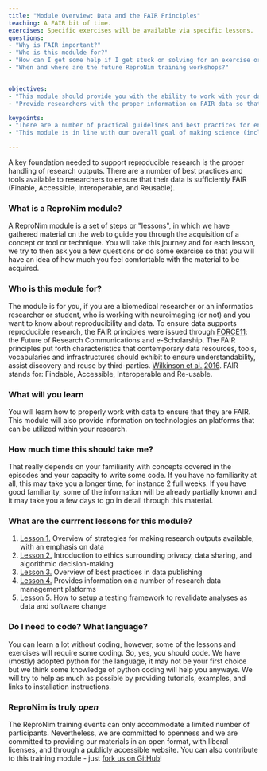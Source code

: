 ```yaml
---
title: "Module Overview: Data and the FAIR Principles"
teaching: A FAIR bit of time.
exercises: Specific exercises will be available via specific lessons.
questions:
- "Why is FAIR important?"
- "Who is this modulde for?"
- "How can I get some help if I get stuck on solving for an exercise or a question?"
- "When and where are the future ReproNim training workshops?"


objectives:
- "This module should provide you with the ability to work with your data in a FAIR manner"
- "Provide researchers with the proper information on FAIR data so that they can be submitted to the specified workflows and executions environments in a reproducible fashion"

keypoints:
- "There are a number of practical guidelines and best practices for ensuring data supports reproducible research"
- "This module is in line with our overall goal of making science (including scientific training) more open by ensuring that data is made FAIR (Findabile, Accessible, Interoperable, and Reusable)."

---
```

A key foundation needed to support reproducible research is the proper handling of research outputs.  There are a number of best practices and tools available to researchers to ensure that their data is sufficiently FAIR (Finable, Accessible, Interoperable, and Reusable).

### What is a ReproNim module?

A ReproNim module is a set of steps or "lessons", in which we have gathered material on the web to guide you through the acquisition of a concept or tool or technique. You will take this journey and for each lesson, we try to then ask you a few questions or do some exercise so that you will have an idea of how much you feel comfortable with the material to be acquired.

### Who is this module for?

The module is for you, if you are a biomedical researcher or an informatics researcher or student, who is working with neuroimaging (or not) and you want to know about reproducibility and data. To ensure data supports reproducible research,  the FAIR principles were issued through [FORCE11](http://force11.org): the Future of Research Communications and e-Scholarship. The FAIR principles put forth characteristics that contemporary data resources, tools, vocabularies and infrastructures should exhibit to ensure understandability, assist discovery and reuse by third-parties. [Wilkinson et al.,2016](https://www.nature.com/articles/sdata201618).  FAIR stands for:  Findable, Accessible, Interoperable and Re-usable.

### What will you learn

You will learn how to properly work with data to ensure that they are FAIR. This module will also provide information on technologies an platforms that can be utilized within your research.

### How much time this should take me?

That really depends on your familiarity with concepts covered in the episodes and your capacity to write some code. If you have no familiarity at all, this may take you a longer time, for instance 2 full weeks. If you have good familiarity, some of the information will be already partially known and it may take you a few days to go in detail through this material.

### What are the currrent lessons for this module?

1. [Lesson 1.]({{site.root}}/01-Web-of-Data) Overview of strategies for making research outputs available, with an emphasis on data
2. [Lesson 2.]({{site.root}}/03-Ethics) Introduction to ethics surrounding privacy, data sharing, and algorithmic decision-making
3. [Lesson 3.]({{site.root}}/04-Data-Publishing) Overview of best practices in data publishing
4. [Lesson 4.]({{site.root}}/05-Your-Laboratory-Datastore) Provides information on a number of research data management platforms
5. [Lesson 5.]({{site.root}}/06-Semantic-Data-Representations) How to setup a testing framework to revalidate analyses as data and
software change

### Do I need to code?  What language?

You can learn a lot without coding, however, some of the lessons and exercises will require some coding. So, yes, you should code. We have (mostly) adopted python for the language, it may not be your first choice but we think some knowledge of python coding will help you anyways. We will try to help as much as possible by providing tutorials, examples, and links to installation instructions.

### ReproNim is truly *open*

The ReproNim training events can only accommodate a limited number of participants.
Nevertheless, we are committed to openness and we are committed to providing our
materials in an open format, with liberal licenses, and through a publicly accessible website. You can also contribute to this training module - just [fork us on GitHub](https://github.com/ReproNim/module-FAIR-data)!
